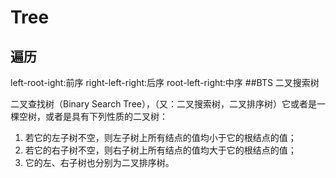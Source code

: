 # Tree

## 遍历
left-root-ight:前序
right-left-right:后序
root-left-right:中序
 ##BTS 二叉搜索树

 二叉查找树（Binary Search Tree），（又：二叉搜索树，二叉排序树）它或者是一棵空树，或者是具有下列性质的二叉树： 
 1. 若它的左子树不空，则左子树上所有结点的值均小于它的根结点的值； 
 2. 若它的右子树不空，则右子树上所有结点的值均大于它的根结点的值； 
 3. 它的左、右子树也分别为二叉排序树。